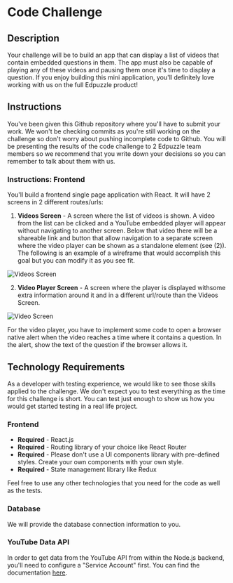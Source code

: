 # Code Challenge

## Description

Your challenge will be to build an app that can display a list of videos that contain embedded questions in them. The app must also be capable of playing any of these videos and pausing them once it's time to display a question. If you enjoy building this mini application, you'll definitely love working with us on the full Edpuzzle product!

## Instructions

You've been given this Github repository where you'll have to submit your work. We won't be checking commits as you're still working on the challenge so don't worry about pushing incomplete code to Github. You will be presenting the results of the code challenge to 2 Edpuzzle team members so we recommend that you write down your decisions so you can remember to talk about them with us.

### Instructions: Frontend

You'll build a frontend single page application with React. It will have 2 screens in 2 different routes/urls:

1. **Videos Screen** - A screen where the list of videos is shown. A video from the list can be clicked and a YouTube embedded player will appear without navigating to another screen. Below that video there will be a shareable link and button that allow navigation to a separate screen where the video player can be shown as a standalone element (see (2)). The following is an example of a wireframe that would accomplish this goal but you can modify it as you see fit.

![Videos Screen](images/videos-list.png)

2. **Video Player Screen** - A screen where the player is displayed withsome extra information around it and in a different url/route than the Videos Screen.

![Video Screen](images/video-player.png)

For the video player, you have to implement some code to open a browser native alert when the video reaches a time where it contains a question. In the alert, show the text of the question if the browser allows it.

## Technology Requirements

As a developer with testing experience, we would like to see those skills applied to the challenge. We don't expect you to test everything as the time for this challenge is short. You can test just enough to show us how you would get started testing in a real life project.

### Frontend

- **Required** - React.js
- **Required** - Routing library of your choice like React Router
- **Required** - Please don't use a UI components library with pre-defined styles. Create your own components with your own style.
- **Required** - State management library like Redux

Feel free to use any other technologies that you need for the code as well as the tests.

### Database

We will provide the database connection information to you.

### YouTube Data API

In order to get data from the YouTube API from within the Node.js backend, you'll need to configure a "Service Account" first. You can find the documentation [here](https://developers.google.com/identity/toolkit/web/quickstart/nodejs#step_1_configure_the_google_identity_toolkit_api).
